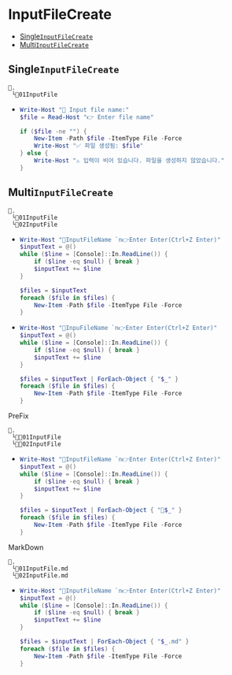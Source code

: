 # InputFileCreate
- [Single`InputFileCreate`](#singleinputfilecreate)
- [Multi`InputFileCreate`](#multiinputfilecreate)


## Single`InputFileCreate`
```
📌.
 └📄01InputFile
```
- ```ps1
  Write-Host "📄 Input file name:"
  $file = Read-Host "👉 Enter file name"

  if ($file -ne "") {
      New-Item -Path $file -ItemType File -Force
      Write-Host "✅ 파일 생성됨: $file"
  } else {
      Write-Host "⚠️ 입력이 비어 있습니다. 파일을 생성하지 않았습니다."
  }
  ```


## Multi`InputFileCreate`
```
📌.
 └📄01InputFile
 └📄02InputFile
```
- ```ps1
  Write-Host "📄InputFileName `n👉Enter Enter(Ctrl+Z Enter)"
  $inputText = @()
  while ($line = [Console]::In.ReadLine()) {
      if ($line -eq $null) { break }
      $inputText += $line
  }

  $files = $inputText
  foreach ($file in $files) {
      New-Item -Path $file -ItemType File -Force
  }
  ```
- ```ps1
  Write-Host "📄InpuFileName `n👉Enter Enter(Ctrl+Z Enter)"
  $inputText = @()
  while ($line = [Console]::In.ReadLine()) {
      if ($line -eq $null) { break }
      $inputText += $line
  }

  $files = $inputText | ForEach-Object { "$_" }
  foreach ($file in $files) {
      New-Item -Path $file -ItemType File -Force
  }
  ```


PreFix
```
📌.
 └📄📕01InputFile
 └📄📕02InputFile
```
- ```ps1
  Write-Host "📄InputFileName `n👉Enter Enter(Ctrl+Z Enter)"
  $inputText = @()
  while ($line = [Console]::In.ReadLine()) {
      if ($line -eq $null) { break }
      $inputText += $line
  }

  $files = $inputText | ForEach-Object { "📕$_" }
  foreach ($file in $files) {
      New-Item -Path $file -ItemType File -Force
  }
  ```

MarkDown
```
📌.
 └📄01InputFile.md
 └📄02InputFile.md
```
- ```ps1
  Write-Host "📄InputFileName `n👉Enter Enter(Ctrl+Z Enter)"
  $inputText = @()
  while ($line = [Console]::In.ReadLine()) {
      if ($line -eq $null) { break }
      $inputText += $line
  }

  $files = $inputText | ForEach-Object { "$_.md" }
  foreach ($file in $files) {
      New-Item -Path $file -ItemType File -Force
  }
  ```

